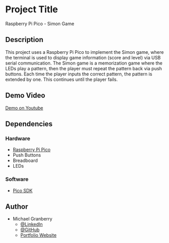 # Project Title

Raspberry Pi Pico - Simon Game

## Description

This project uses a Raspberry Pi Pico to implement the Simon game, where the terminal is used to display game information (score and level) via USB serial communication. The Simon game is a memorization game where the LEDs play a pattern, then the player must repeat the pattern back via push buttons. Each time the player inputs the correct pattern, the pattern is extended by one. This continues until the player fails.

## Demo Video

[Demo on Youtube](https://youtu.be/IglYwOIbgiM)

## Dependencies

### Hardware

* [Raspberry Pi Pico](https://www.raspberrypi.com/products/raspberry-pi-pico/)
* Push Buttons
* Breadboard
* LEDs

### Software

* [Pico SDK](https://github.com/raspberrypi/pico-sdk)

## Author

* Michael Granberry
    * [@LinkedIn](https://www.linkedin.com/in/michaelgranberryii/)
    * [@GitHub](https://github.com/michaelgranberryii)
    * [Portfolio Website](https://www.michaelgranberryii.com/)
